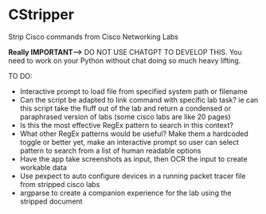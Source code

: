 # CStripper
Strip Cisco commands from Cisco Networking Labs

**Really IMPORTANT-->** DO NOT USE CHATGPT TO DEVELOP THIS. You need to work on your Python without chat doing so much heavy lifting. 

TO DO:
* Interactive prompt to load file from specified system path or filename
* Can the script be adapted to link command with specific lab task? ie can this script take the fluff out of the lab and return a condensed or paraphrased version of labs (some cisco labs are like 20 pages)
* Is this the most effective RegEx pattern to search in this context?
* What other RegEx patterns would be useful? Make them a hardcoded toggle or better yet, make an interactive prompt so user can select pattern to search from a list of human readable options
* Have the app take screenshots as input, then OCR the input to create workable data
* Use pexpect to auto configure devices in a running packet tracer file from stripped cisco labs
* argparse to create a companion experience for the lab using the stripped document
